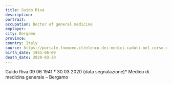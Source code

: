 ```yaml
---
title: Guido Riva
description: 
portrait: 
occupation: Doctor of general medicine
employer: 
city: Bergamo
province: 
country: Italy
source: https://portale.fnomceo.it/elenco-dei-medici-caduti-nel-corso-dellepidemia-di-covid-19/
birth_date: 1941-06-09
death_date: 2020-03-30
---
```


Guido Riva 09 06 1941 † 30 03 2020 (data segnalazione)*
Medico di medicina generale – Bergamo